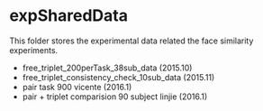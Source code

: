 # expSharedData
This folder stores the experimental data related the face similarity experiments. 
- free_triplet_200perTask_38sub_data (2015.10)
- free_triplet_consistency_check_10sub_data (2015.11)
- pair task 900 vicente (2016.1)
- pair + triplet comparision 90 subject linjie (2016.1)
